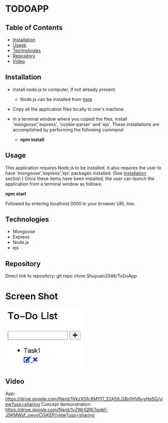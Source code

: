 # TODOAPP


## Table of Contents
* [Installation](#Installation)
* [Usage](#Usage)
* [Technologies](#Technologies)
* [Repository](#Repository)
* [Video](#Video)


## Installation

* Install node.js to computer, if not already present.
    * Node.js can be installed from [here](https://nodejs.org/en/)
* Copy all the application files locally to one's machine.
* In a terminal window where you copied the files, install 'mongoose','express', 'cookie-parser' and 'ejs'.    These installations are accomplished by performing the following command: 

    * **npm install**

## Usage

This application requires Node.js to be installed.  It also requires the user to have 'mongoose','express','ejs' packages installed.  (See [Installation](#installation) section.)  Once these items have been installed, the user can launch the application from a terminal window as follows:

**npm start**

Followed by entering localhost:3000 in your browser URL line.  


## Technologies

* Mongoose
* Express
* Node.js
* ejs

## Repository

Direct link to repository:  gh repo clone Shuyuan2046/ToDoApp

# Screen Shot
<img src="https://github.com/Shuyuan2046/ToDoApp/blob/24bcd495446ad4b062844fc19a5eac273d1b10b5/img/1.png" width="250" />

## Video 
App: https://drive.google.com/file/d/1VkzXGfc8MYf7_32A59_GBn1HV6yyHq5G/view?usp=sharing
Concept demonstration: https://drive.google.com/file/d/1vZWrIQRE7qqb1-J5KMWsf_owvvCGjKEP/view?usp=sharing
